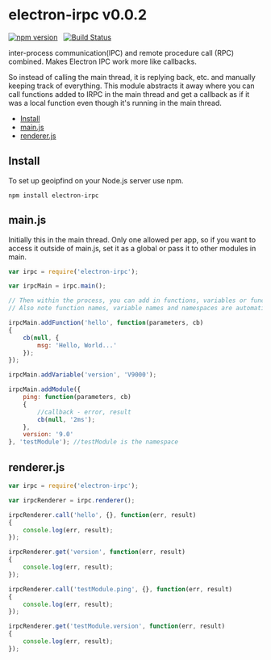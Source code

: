 # electron-irpc v0.0.2
[![npm version](https://badge.fury.io/js/electron-irpc.svg)](https://badge.fury.io/js/electron-irpc) &nbsp; [![Build Status](https://travis-ci.org/keverw/electron-irpc.svg?branch=master)](https://travis-ci.org/keverw/electron-irpc)

inter-process communication(IPC) and remote procedure call (RPC) combined. Makes Electron IPC work more like callbacks.

So instead of calling the main thread, it is replying back, etc. and manually keeping track of everything. This module abstracts it away where you can call functions added to IRPC in the main thread and get a callback as if it was a local function even though it's running in the main thread.

<!-- START doctoc generated TOC please keep comment here to allow auto update -->
<!-- DON'T EDIT THIS SECTION, INSTEAD RE-RUN doctoc TO UPDATE -->


- [Install](#install)
- [main.js](#mainjs)
- [renderer.js](#rendererjs)

<!-- END doctoc generated TOC please keep comment here to allow auto update -->

## Install

To set up geoipfind on your Node.js server use npm.

`npm install electron-irpc`

## main.js

Initially this in the main thread. Only one allowed per app, so if you want to access it outside of main.js, set it as a global or pass it to other modules in main.

```js
var irpc = require('electron-irpc');

var irpcMain = irpc.main();

// Then within the process, you can add in functions, variables or functions/variables in the same format as modules
// Also note function names, variable names and namespaces are automatically lowercased when added and called

irpcMain.addFunction('hello', function(parameters, cb)
{
    cb(null, {
        msg: 'Hello, World...'
    });
});

irpcMain.addVariable('version', 'V9000');

irpcMain.addModule({
    ping: function(parameters, cb)
    {
        //callback - error, result
        cb(null, '2ms');
    },
    version: '9.0'
}, 'testModule'); //testModule is the namespace

```

## renderer.js

```js
var irpc = require('electron-irpc');

var irpcRenderer = irpc.renderer();

irpcRenderer.call('hello', {}, function(err, result)
{
    console.log(err, result);
});

irpcRenderer.get('version', function(err, result)
{
    console.log(err, result);
});

irpcRenderer.call('testModule.ping', {}, function(err, result)
{
    console.log(err, result);
});

irpcRenderer.get('testModule.version', function(err, result)
{
    console.log(err, result);
});
```

